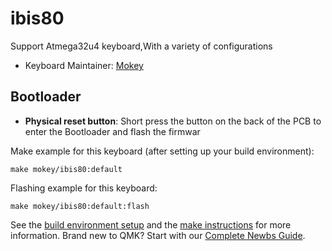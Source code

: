 # ibis80

Support Atmega32u4 keyboard,With a variety of configurations

* Keyboard Maintainer: [Mokey](https://github.com/Runheme)

## Bootloader
* **Physical reset button**: Short press the button on the back of the PCB to enter the Bootloader and flash the firmwar

Make example for this keyboard (after setting up your build environment):

    make mokey/ibis80:default

Flashing example for this keyboard:

    make mokey/ibis80:default:flash

See the [build environment setup](https://docs.qmk.fm/#/getting_started_build_tools) and the [make instructions](https://docs.qmk.fm/#/getting_started_make_guide) for more information. Brand new to QMK? Start with our [Complete Newbs Guide](https://docs.qmk.fm/#/newbs).
